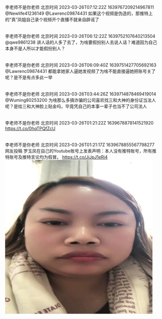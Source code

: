 李老师不是你老师 北京时间 2023-03-26T07:12:22Z 1639767209214967811<br>@Newlife41236149 @Lawrenc09874431 如果这个视频是伪造的，那推特上的“真”凤姐自己录个视频开个直播不就亲自辟谣了<br><br><br>李老师不是你老师 北京时间 2023-03-26T06:12:22Z 1639752107640213504<br>@qwe9861238 讲人话的人多了去了，为啥要假扮别人去说人话？难道因为自己本身不是人所以才能假扮别人？<br><br><br>李老师不是你老师 北京时间 2023-03-26T06:09:40Z 1639751427705692163<br>@Lawrenc09874431 都能拿她家人逼她发视频了为啥不能直接逼她把账号关了呢？是不是有点多此一举<br><br><br>李老师不是你老师 北京时间 2023-03-26T03:44:26Z 1639714878469419014<br>@Wuming80253200 为啥那么多搞诈骗的公司喜欢找三和大神的身份证当法人呢？是给三和大神脸上贴金吗，毕竟凭自己的本事一辈子也当不了公司法人<br><br><br>李老师不是你老师 北京时间 2023-03-26T01:21:22Z 1639678878141521920<br>https://t.co/0hqTPQfZcU<br><br><br>李老师不是你老师 北京时间 2023-03-26T01:21:17Z 1639678855567798277<br>网友投稿
罗玉凤在自己的Youtube账号上发表声明：本人没有推特账号，所有推特账号及推特言论均为假冒。 https://t.co/JiJpJ1eRi4<br><img src='/temp/video/2023/w-Month-3/ay-Day-26/whyyoutouzhele/1639678855567798277_0.jpg' width='480' height='500'><br><br>